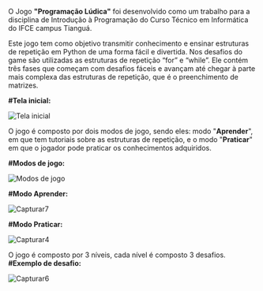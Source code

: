 O Jogo **"Programação Lúdica"** foi desenvolvido como um trabalho para a disciplina de Introdução à Programação do Curso Técnico em Informática do IFCE campus Tianguá.

Este jogo tem como objetivo transmitir conhecimento e ensinar estruturas de repetição em Python de uma forma fácil e divertida. Nos desafios do game são utilizadas as estruturas de repetição “for” e “while”. Ele contém três fases que começam com desafios fáceis e avançam até chegar à parte mais complexa das estruturas de repetição, que é o preenchimento de matrizes.

**#Tela inicial:**

![Tela inicial](https://github.com/user-attachments/assets/e7d0d591-7e1e-479f-bd36-792ad5ea6dc5)

O jogo é composto por dois modos de jogo, sendo eles: modo "**Aprender**", em que tem tutoriais sobre as estruturas de repetição, e o modo "**Praticar**" em que o jogador pode praticar os conhecimentos adquiridos.

**#Modos de jogo:**

![Modos de jogo](https://github.com/user-attachments/assets/26486386-ab56-4cb0-bc4c-5ae1de393d8e)

**#Modo Aprender:**

![Capturar7](https://github.com/user-attachments/assets/8b13bde4-20a7-4686-93b3-8500a468ae4f)

**#Modo Praticar:**

![Capturar4](https://github.com/user-attachments/assets/97efd02d-d38c-458c-93a8-9d9812d9094c)


O jogo é composto por 3 níveis, cada nível é composto 3 desafios.  
**#Exemplo de desafio:**

![Capturar6](https://github.com/user-attachments/assets/ff5da2a5-d99a-4533-84ab-b9ae8893ceb1)




